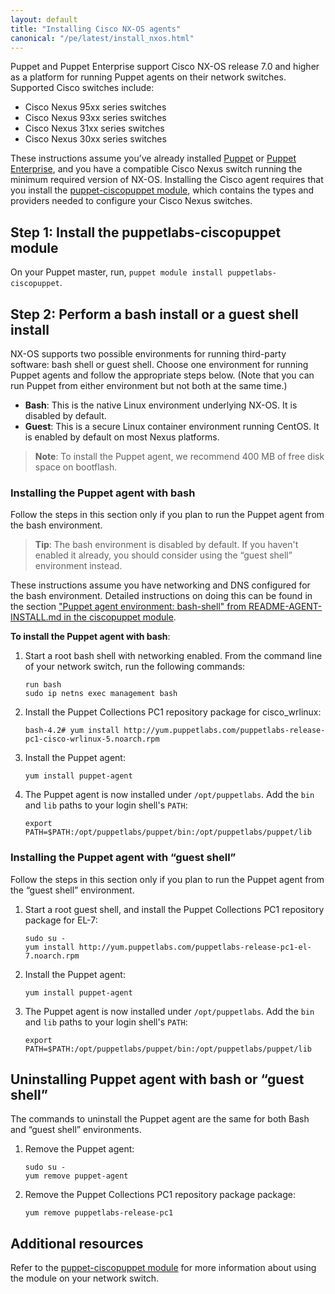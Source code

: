 ```yaml
---
layout: default
title: "Installing Cisco NX-OS agents"
canonical: "/pe/latest/install_nxos.html"
---
```



Puppet and Puppet Enterprise support Cisco NX-OS release 7.0 and higher as a platform for running Puppet agents on their network switches. Supported Cisco switches include:

* Cisco Nexus 95xx series switches
* Cisco Nexus 93xx series switches
* Cisco Nexus 31xx series switches
* Cisco Nexus 30xx series switches

These instructions assume you’ve already installed [Puppet]({{puppet}}/install_pre.html) or [Puppet Enterprise](./install_basic.html), and you have a compatible Cisco Nexus switch running the minimum required version of NX-OS. Installing the Cisco agent requires that you install the [puppet-ciscopuppet module](https://forge.puppetlabs.com/puppetlabs/ciscopuppet), which contains the types and providers needed to configure your Cisco Nexus switches.

## Step 1: Install the puppetlabs-ciscopuppet module

On your Puppet master, run, `puppet module install puppetlabs-ciscopuppet`.

## Step 2: Perform a bash install or a guest shell install

NX-OS supports two possible environments for running third-party software: bash shell or guest shell. Choose one environment for running Puppet agents and follow the appropriate steps below. (Note that you can run Puppet from either environment but not both at the same time.)

* **Bash**: This is the native Linux environment underlying NX-OS. It is disabled by default.
* **Guest**: This is a secure Linux container environment running CentOS. It is enabled by default on most Nexus platforms.

>**Note**: To install the Puppet agent, we recommend 400 MB of free disk space on bootflash.

### Installing the Puppet agent with bash 

Follow the steps in this section only if you plan to run the Puppet agent from the bash environment.

>**Tip**: The bash environment is disabled by default. If you haven't enabled it already, you should consider using the “guest shell” environment instead. 

These instructions assume you have networking and DNS configured for the bash environment. Detailed instructions on doing this can be found in the section ["Puppet agent environment: bash-shell" from README-AGENT-INSTALL.md in the ciscopuppet module](https://forge.puppetlabs.com/puppetlabs/ciscopuppet).

**To install the Puppet agent with bash**: 

1. Start a root bash shell with networking enabled. From the command line of your network switch, run the following commands: 

   ~~~
   run bash
   sudo ip netns exec management bash
   ~~~ 

2. Install the Puppet Collections PC1 repository package for cisco_wrlinux:

   ~~~
   bash-4.2# yum install http://yum.puppetlabs.com/puppetlabs-release-pc1-cisco-wrlinux-5.noarch.rpm
   ~~~
   
3. Install the Puppet agent:

   ~~~
   yum install puppet-agent
   ~~~

4. The Puppet agent is now installed under `/opt/puppetlabs`. Add the `bin` and `lib` paths to your login shell's `PATH`:

   ~~~
   export PATH=$PATH:/opt/puppetlabs/puppet/bin:/opt/puppetlabs/puppet/lib
   ~~~ 
   
### Installing the Puppet agent with “guest shell”

Follow the steps in this section only if you plan to run the Puppet agent from the “guest shell” environment.

1. Start a root guest shell, and install the Puppet Collections PC1 repository package for EL-7:

   ~~~
   sudo su -
   yum install http://yum.puppetlabs.com/puppetlabs-release-pc1-el-7.noarch.rpm
   ~~~

2. Install the Puppet agent:

   ~~~
   yum install puppet-agent
   ~~~

3. The Puppet agent is now installed under `/opt/puppetlabs`. Add the `bin` and `lib` paths to your login shell's `PATH`:

   ~~~
   export PATH=$PATH:/opt/puppetlabs/puppet/bin:/opt/puppetlabs/puppet/lib
   ~~~ 

## Uninstalling Puppet agent with bash or “guest shell”

The commands to uninstall the Puppet agent are the same for both Bash and “guest shell” environments.

1. Remove the Puppet agent:

   ~~~
   sudo su -
   yum remove puppet-agent
   ~~~

2. Remove the Puppet Collections PC1 repository package package:

   ~~~
   yum remove puppetlabs-release-pc1
   ~~~

## Additional resources

Refer to the [puppet-ciscopuppet module](https://forge.puppetlabs.com/puppetlabs/ciscopuppet) for more information about using the module on your network switch.
